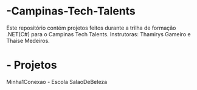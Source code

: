 # -Campinas-Tech-Talents
Este repositório contém projetos feitos durante a trilha de formação .NET(C#) para o Campinas Tech Talents. Instrutoras: Thamirys Gameiro e Thaise Medeiros.
# - Projetos
Minha1Conexao - Escola 
SalaoDeBeleza
